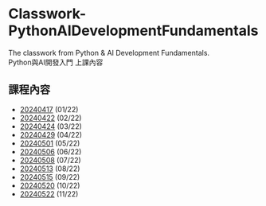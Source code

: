 # Classwork-PythonAIDevelopmentFundamentals
The classwork from Python & AI Development Fundamentals.\
Python與AI開發入門 上課內容

## 課程內容
- [20240417](https://github.com/chesterXalan/Classwork-PythonAIDevelopmentFundamentals/tree/main/lesson01) (01/22)
- [20240422](https://github.com/chesterXalan/Classwork-PythonAIDevelopmentFundamentals/tree/main/lesson02) (02/22)
- [20240424](https://github.com/chesterXalan/Classwork-PythonAIDevelopmentFundamentals/tree/main/lesson03) (03/22)
- [20240429](https://github.com/chesterXalan/Classwork-PythonAIDevelopmentFundamentals/tree/main/lesson04) (04/22)
- [20240501](https://github.com/chesterXalan/Classwork-PythonAIDevelopmentFundamentals/tree/main/lesson05) (05/22)
- [20240506](https://github.com/chesterXalan/Classwork-PythonAIDevelopmentFundamentals/tree/main/lesson06) (06/22)
- [20240508](https://github.com/chesterXalan/Classwork-PythonAIDevelopmentFundamentals/tree/main/lesson07) (07/22)
- [20240513](https://github.com/chesterXalan/Classwork-PythonAIDevelopmentFundamentals/tree/main/lesson08) (08/22)
- [20240515](https://github.com/chesterXalan/Classwork-PythonAIDevelopmentFundamentals/tree/main/lesson09) (09/22)
- [20240520](https://github.com/chesterXalan/Classwork-PythonAIDevelopmentFundamentals/tree/main/lesson10) (10/22)
- [20240522](https://github.com/chesterXalan/Classwork-PythonAIDevelopmentFundamentals/tree/main/lesson11) (11/22)